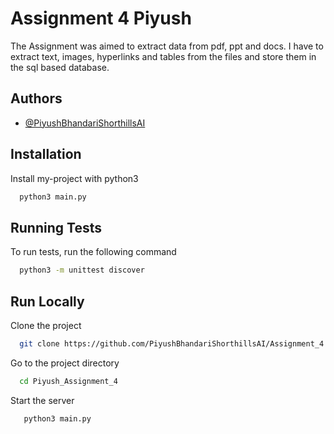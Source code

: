 
# Assignment 4 Piyush

The Assignment was aimed to extract data from pdf, ppt and docs. I have to extract text, images, hyperlinks and tables from the files and store them in the sql based database.



## Authors

- [@PiyushBhandariShorthillsAI](https://github.com/PiyushBhandariShorthillsAI)


## Installation

Install my-project with python3

```bash
  python3 main.py
```
    
## Running Tests

To run tests, run the following command

```bash
  python3 -m unittest discover
```


## Run Locally

Clone the project

```bash
  git clone https://github.com/PiyushBhandariShorthillsAI/Assignment_4.git
```

Go to the project directory

```bash
  cd Piyush_Assignment_4            
```


Start the server

```bash
   python3 main.py
```

